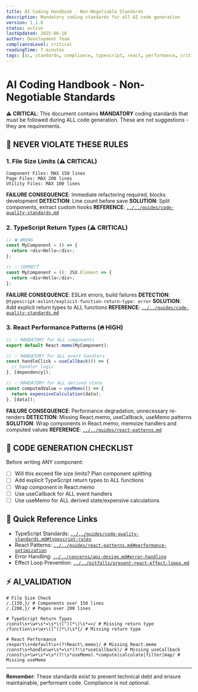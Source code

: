 ```yaml
---
title: AI Coding Handbook - Non-Negotiable Standards
description: Mandatory coding standards for all AI code generation
version: 1.1.0
status: active
lastUpdated: 2025-06-16
author: Development Team
complianceLevel: critical
readingTime: 7 minutes
tags: [ai, standards, compliance, typescript, react, performance, critical]
---
```


# AI Coding Handbook - Non-Negotiable Standards

⚠️ **CRITICAL**: This document contains **MANDATORY** coding standards that must be followed during ALL code generation. These are not suggestions - they are requirements.

<!-- AI_QUICK_REF
Key Rules: File size limits (line 47), TypeScript return types (line 65), React performance patterns (line 88)
Avoid: Files exceeding size limits, Missing return types, Components without React.memo
-->

<!-- AI_SUMMARY
This handbook defines mandatory coding standards that must be followed without exception in all code generation with these key requirements:

• File Size Limits: Component files MUST NOT exceed 150 lines, page files 200 lines, utility files 100 lines
• TypeScript Return Types: ALL functions MUST have explicit return type annotations 
• React Performance: ALL components MUST use React.memo, ALL event handlers MUST use useCallback, ALL derived values MUST use useMemo
• Code Generation Checklist: You MUST validate that each component satisfies all requirements before completion
• Regex Validation: You must be able to verify your generated code passes the validation patterns provided

Violating these standards is not acceptable under any circumstances - this is the highest priority compliance document in the entire codebase.
-->

## 🚫 **NEVER VIOLATE THESE RULES**

### **1. File Size Limits (⚠️ CRITICAL)**
```
Component Files: MAX 150 lines
Page Files: MAX 200 lines  
Utility Files: MAX 100 lines
```
**FAILURE CONSEQUENCE**: Immediate refactoring required, blocks development
**DETECTION**: Line count before save
**SOLUTION**: Split components, extract custom hooks
**REFERENCE**: [`../../guides/code-quality-standards.md`](../../guides/code-quality-standards.md "Priority: HIGH - TypeScript standards and ESLint rules")

### **2. TypeScript Return Types (⚠️ CRITICAL)**
```typescript
// ❌ WRONG
const MyComponent = () => {
  return <div>Hello</div>;
};

// ✅ CORRECT
const MyComponent = (): JSX.Element => {
  return <div>Hello</div>;
};
```
**FAILURE CONSEQUENCE**: ESLint errors, build failures
**DETECTION**: `@typescript-eslint/explicit-function-return-type: error`
**SOLUTION**: Add explicit return types to ALL functions
**REFERENCE**: [`../../guides/code-quality-standards.md`](../../guides/code-quality-standards.md "Priority: HIGH - TypeScript standards and ESLint rules")

### **3. React Performance Patterns (🔥 HIGH)**
```typescript
// ✅ MANDATORY for ALL components
export default React.memo(MyComponent);

// ✅ MANDATORY for ALL event handlers
const handleClick = useCallback(() => {
  // handler logic
}, [dependency]);

// ✅ MANDATORY for ALL derived state
const computedValue = useMemo(() => {
  return expensiveCalculation(data);
}, [data]);
```
**FAILURE CONSEQUENCE**: Performance degradation, unnecessary re-renders
**DETECTION**: Missing React.memo, useCallback, useMemo patterns
**SOLUTION**: Wrap components in React.memo, memoize handlers and computed values
**REFERENCE**: [`../../guides/react-patterns.md`](../../guides/react-patterns.md "Priority: HIGH - React optimization techniques")

## 🎯 **CODE GENERATION CHECKLIST**

Before writing ANY component:
- [ ] Will this exceed file size limits? Plan component splitting
- [ ] Add explicit TypeScript return types to ALL functions
- [ ] Wrap component in React.memo
- [ ] Use useCallback for ALL event handlers
- [ ] Use useMemo for ALL derived state/expensive calculations

## 🔗 **Quick Reference Links**
- TypeScript Standards: [`../../guides/code-quality-standards.md#typescript-rules`](../../guides/code-quality-standards.md#typescript-rules "Priority: HIGH - TypeScript typing requirements")
- React Patterns: [`../../guides/react-patterns.md#performance-optimization`](../../guides/react-patterns.md#performance-optimization "Priority: HIGH - React.memo and hook usage")
- Error Handling: [`../../concerns/api-design.md#error-handling`](../../concerns/api-design.md#error-handling "Priority: MEDIUM - API error handling patterns")
- Effect Loop Prevention: [`../../pitfalls/prevent-react-effect-loops.md`](../../pitfalls/prevent-react-effect-loops.md "Priority: CRITICAL - Preventing infinite render loops")

## ⚡ **AI_VALIDATION**
```regex
# File Size Check
/.{150,}/ # Components over 150 lines
/.{200,}/ # Pages over 200 lines

# TypeScript Return Types
/const\s+\w+\s*=\s*\([^)]*\)\s*=>/ # Missing return type
/function\s+\w+\([^)]*\)\s*{/ # Missing return type

# React Performance
/export\s+default\s+(?!React\.memo)/ # Missing React.memo
/const\s+handle\w+\s*=\s*(?!\s*useCallback)/ # Missing useCallback
/const\s+\w+\s*=\s*(?!\s*useMemo).*compute|calculate|filter|map/ # Missing useMemo
```

---
**Remember**: These standards exist to prevent technical debt and ensure maintainable, performant code. Compliance is not optional.
